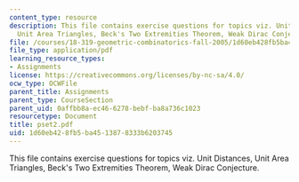 ```yaml
---
content_type: resource
description: This file contains exercise questions for topics viz. Unit Distances,
  Unit Area Triangles, Beck's Two Extremities Theorem, Weak Dirac Conjecture.
file: /courses/18-319-geometric-combinatorics-fall-2005/1d60eb428fb5ba4513878333b6203745_pset2.pdf
file_type: application/pdf
learning_resource_types:
- Assignments
license: https://creativecommons.org/licenses/by-nc-sa/4.0/
ocw_type: OCWFile
parent_title: Assignments
parent_type: CourseSection
parent_uid: 0affbb8a-ec46-6278-bebf-ba8a736c1023
resourcetype: Document
title: pset2.pdf
uid: 1d60eb42-8fb5-ba45-1387-8333b6203745
---
```

This file contains exercise questions for topics viz. Unit Distances, Unit Area Triangles, Beck's Two Extremities Theorem, Weak Dirac Conjecture.